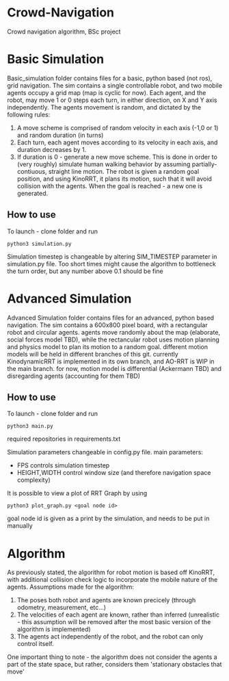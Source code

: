 # Crowd-Navigation
Crowd navigation algorithm, BSc project

# Basic Simulation
Basic_simulation folder contains files for a basic, python based (not ros), grid navigation.
The sim contains a single controllable robot, and two mobile agents occupy a grid map (map is cyclic for now). 
Each agent, and the robot, may move 1 or 0 steps each turn, in either direction, on X and Y axis independently.
The agents movement is random, and dictated by the following rules:
1. A move scheme is comprised of random velocity in each axis (-1,0 or 1) and random duration (in turns)
2. Each turn, each agent moves according to its velocity in each axis, and duration decreases by 1.
3. If duration is 0 - generate a new move scheme.
This is done in order to (very roughly) simulate human walking behavior by assuming partially-contiuous, straight line motion.
The robot is given a random goal position, and using KinoRRT, it plans its motion, such that it will avoid collision with the agents.
When the goal is reached - a new one is generated.
## How to use
To launch - clone folder and run 
```
python3 simulation.py
```
Simulation timestep is changeable by altering SIM_TIMESTEP parameter in simulation.py file. 
Too short times might cause the algorithm to bottleneck the turn order, but any number above 0.1 should be fine

# Advanced Simulation
Advanced Simulation folder contains files for an advanced, python based navigation.
The sim contains a 600x800 pixel board, with a rectangular robot and circular agents.
agents move randomly about the map (elaborate, social forces model TBD), 
while the rectancular robot uses motion planning and physics model to plan its motion to a random goal.
different motion models will be held in different branches of this git.
currently KinodynamicRRT is implemented in its own branch, and AO-RRT is WIP in the main branch.
for now, motion model is differential (Ackermann TBD) and disregarding agents (accounting for them TBD)

## How to use
To launch - clone folder and run 
```
python3 main.py
```
required repositories in requirements.txt

Simulation parameters changeable in config.py file.
main parameters: 
- FPS controls simulation timestep
- HEIGHT,WIDTH control window size (and therefore navigation space complexity)

It is possible to view a plot of RRT Graph by using
```
python3 plot_graph.py <goal node id>
```
goal node id is given as a print by the simulation, and needs to be put in manually

# Algorithm
As previously stated, the algorithm for robot motion is based off KinoRRT, with additional collision check logic to incorporate the mobile nature of the agents.
Assumptions made for the algorithm:
1. The poses both robot and agents are known precicely (through odometry, measurement, etc...)
2. The velocities of each agent are known, rather than inferred (unrealistic - this assumption will be removed after the most basic version of the algorithm is implemented)
3. The agents act independently of the robot, and the robot can only control itself.

One important thing to note - the algorithm does not consider the agents a part of the state space, but rather, considers them 'stationary obstacles that move'
